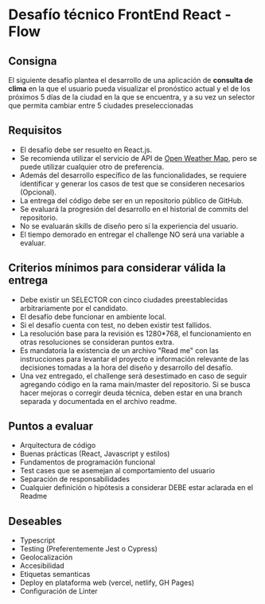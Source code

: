 # Desafío técnico FrontEnd React - Flow

## Consigna

El siguiente desafío plantea el desarrollo de una aplicación de **consulta de clima** en la que el usuario pueda visualizar el pronóstico actual y el de los próximos 5 días de la ciudad en la que se encuentra, y a su vez un selector que permita cambiar entre 5 ciudades preseleccionadas

## Requisitos

- El desafío debe ser resuelto en React.js.
- Se recomienda utilizar el servicio de API de [Open Weather Map](https://openweathermap.org/api), pero se puede utilizar cualquier otro de preferencia.
- Además del desarrollo específico de las funcionalidades, se requiere identificar y generar los casos de test que se consideren necesarios (Opcional).
- La entrega del código debe ser en un repositorio público de GitHub.
- Se evaluará la progresión del desarrollo en el historial de commits del repositorio.
- No se evaluarán skills de diseño pero sí la experiencia del usuario.
- El tiempo demorado en entregar el challenge NO será una variable a evaluar.

## Criterios mínimos para considerar válida la entrega

- Debe existir un SELECTOR con cinco ciudades preestablecidas arbitrariamente por el candidato.
- El desafío debe funcionar en ambiente local.
- Si el desafío cuenta con test, no deben existir test fallidos.
- La resolución base para la revisión es 1280*768, el funcionamiento en otras
  resoluciones se consideran puntos extra.
- Es mandatoria la existencia de un archivo "Read me" con las instrucciones para levantar el proyecto e información relevante de las decisiones tomadas a la hora del diseño y desarrollo del desafío.
- Una vez entregado, el challenge será desestimado en caso de seguir agregando
  código en la rama main/master del repositorio. Si se busca hacer mejoras o corregir deuda técnica, deben estar en una branch separada y documentada en el archivo readme.

## Puntos a evaluar

- Arquitectura de código
- Buenas prácticas (React, Javascript y estilos)
- Fundamentos de programación funcional
- Test cases que se asemejan al comportamiento del usuario
- Separación de responsabilidades
- Cualquier definición o hipótesis a considerar DEBE estar aclarada en el Readme

## Deseables

- Typescript
- Testing (Preferentemente Jest o Cypress)
- Geolocalización
- Accesibilidad
- Etiquetas semanticas
- Deploy en plataforma web (vercel, netlify, GH Pages)
- Configuración de Linter
